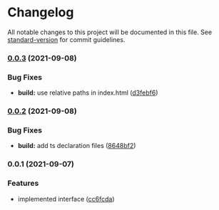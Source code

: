 # Changelog

All notable changes to this project will be documented in this file. See [standard-version](https://github.com/conventional-changelog/standard-version) for commit guidelines.

### [0.0.3](https://github.com/gemini-testing/hermione-profiler-ui/compare/v0.0.2...v0.0.3) (2021-09-08)


### Bug Fixes

* **build:** use relative paths in index.html ([d3febf6](https://github.com/gemini-testing/hermione-profiler-ui/commit/d3febf65c29ad5c3178dc7ace40993e8d8307b51))

### [0.0.2](https://github.com/gemini-testing/hermione-profiler-ui/compare/v0.0.1...v0.0.2) (2021-09-08)


### Bug Fixes

* **build:** add ts declaration files ([8648bf2](https://github.com/gemini-testing/hermione-profiler-ui/commit/8648bf274a342ea50f9d3604a4cc5791e0f6a987))

### 0.0.1 (2021-09-07)


### Features

* implemented interface ([cc6fcda](https://github.com/gemini-testing/hermione-profiler-ui/commit/cc6fcda1f2d27d6dec08685c0cffe6dcf2ea64dc))
